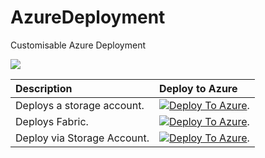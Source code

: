 # AzureDeployment
Customisable Azure Deployment


<img src="https://aka.ms/deploytoazurebutton"/>

| Description | Deploy to Azure |
|:------------|:----------------|
| Deploys a storage account. |[![Deploy To Azure](https://aka.ms/deploytoazurebutton)](https://portal.azure.com/#create/Microsoft.Template/uri/https%3A%2F%2Fdev.azure.com%2Forchestrationtesting%2FAzureDeployment%2F_apis%2Fgit%2Frepositories%2FAzureDeployment%2Fitems%3Fpath%3D%2Fconfig%2Ftest_storage.json%26api-version%3D6.0%26%24format%3Doctet-stream). |
| Deploys Fabric. |[![Deploy To Azure](https://aka.ms/deploytoazurebutton)](https://portal.azure.com/#create/Microsoft.Template/uri/https%3A%2F%2Fdev.azure.com%2Forchestrationtesting%2FAzureDeployment%2F_apis%2Fgit%2Frepositories%2FAzureDeployment%2Fitems%3Fpath%3D%2Fconfig%2Ftest_arm_fabric.json%26api-version%3D6.0%26%24format%3Doctet-stream). |
| Deploy via Storage Account. |[![Deploy To Azure](https://aka.ms/deploytoazurebutton)](https://stuksazd.blob.core.windows.net/prodarm/test_arm_fabric.json?sv=2022-11-02&ss=bfqt&srt=sco&sp=rlupyx&se=2024-09-12T21:55:51Z&st=2024-09-11T13:55:51Z&spr=https&sig=%2BXK%2FcP5RGvwYfrJi2RfhcIcurqnczfaQx76rLaqtVEM%3D). |